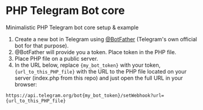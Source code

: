 # PHP Telegram Bot core

Minimalistic PHP Telegram bot core setup & example

1. Create a new bot in Telegram using [@BotFather](https://t.me/BotFather) (Telegram's own official bot for that purpose).
2. @BotFather will provide you a token. Place token in the PHP file.
3. Place PHP file on a public server.
4. In the URL below, replace `{my_bot_token}` with your token, `{url_to_this_PHP_file}` with the URL to the PHP file located on your server (index.php from this repo) and just open the full URL in your browser:
```
https://api.telegram.org/bot{my_bot_token}/setWebhook?url={url_to_this_PHP_file}
```

